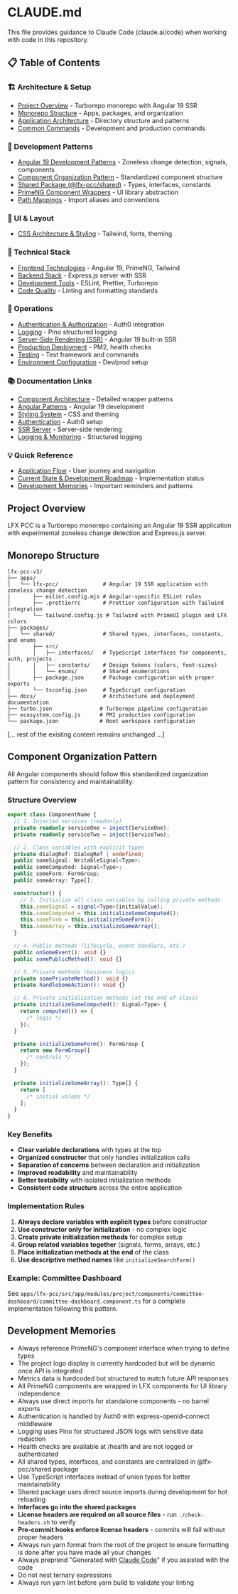 # CLAUDE.md

This file provides guidance to Claude Code (claude.ai/code) when working with code in this repository.

## 📋 Table of Contents

### 🏗 Architecture & Setup

- [Project Overview](#project-overview) - Turborepo monorepo with Angular 19 SSR
- [Monorepo Structure](#monorepo-structure) - Apps, packages, and organization
- [Application Architecture](#application-architecture) - Directory structure and patterns
- [Common Commands](#common-commands) - Development and production commands

### 🚀 Development Patterns

- [Angular 19 Development Patterns](#angular-19-development-patterns) - Zoneless change detection, signals, components
- [Component Organization Pattern](#component-organization-pattern) - Standardized component structure
- [Shared Package (@lfx-pcc/shared)](#shared-package-lfx-pccshared) - Types, interfaces, constants
- [PrimeNG Component Wrappers](#primeng-component-wrappers) - UI library abstraction
- [Path Mappings](#path-mappings) - Import aliases and conventions

### 🎨 UI & Layout

- [CSS Architecture & Styling](#css-architecture--styling) - Tailwind, fonts, theming

### 🔧 Technical Stack

- [Frontend Technologies](#frontend-technologies) - Angular 19, PrimeNG, Tailwind
- [Backend Stack](#backend-stack) - Express.js server with SSR
- [Development Tools](#development-tools) - ESLint, Prettier, Turborepo
- [Code Quality](#code-quality) - Linting and formatting standards

### 🚀 Operations

- [Authentication & Authorization](#authentication--authorization) - Auth0 integration
- [Logging](#logging) - Pino structured logging
- [Server-Side Rendering (SSR)](#server-side-rendering-ssr) - Angular 19 built-in SSR
- [Production Deployment](#production-deployment) - PM2, health checks
- [Testing](#testing) - Test framework and commands
- [Environment Configuration](#environment-configuration) - Dev/prod setup

### 📚 Documentation Links

- [Component Architecture](docs/architecture/frontend/component-architecture.md) - Detailed wrapper patterns
- [Angular Patterns](docs/architecture/frontend/angular-patterns.md) - Angular 19 development
- [Styling System](docs/architecture/frontend/styling-system.md) - CSS and theming
- [Authentication](docs/architecture/backend/authentication.md) - Auth0 setup
- [SSR Server](docs/architecture/backend/ssr-server.md) - Server-side rendering
- [Logging & Monitoring](docs/architecture/backend/logging-monitoring.md) - Structured logging

### 💡 Quick Reference

- [Application Flow](#application-flow) - User journey and navigation
- [Current State & Development Roadmap](#current-state--development-roadmap) - Implementation status
- [Development Memories](#development-memories) - Important reminders and patterns

## Project Overview

LFX PCC is a Turborepo monorepo containing an Angular 19 SSR application with experimental zoneless change detection and Express.js server.

## Monorepo Structure

```text
lfx-pcc-v3/
├── apps/
│   └── lfx-pcc/              # Angular 19 SSR application with zoneless change detection
│       ├── eslint.config.mjs # Angular-specific ESLint rules
│       ├── .prettierrc       # Prettier configuration with Tailwind integration
│       └── tailwind.config.js # Tailwind with PrimeUI plugin and LFX colors
├── packages/
│   └── shared/               # Shared types, interfaces, constants, and enums
│       ├── src/
│       │   ├── interfaces/   # TypeScript interfaces for components, auth, projects
│       │   ├── constants/    # Design tokens (colors, font-sizes)
│       │   └── enums/        # Shared enumerations
│       ├── package.json      # Package configuration with proper exports
│       └── tsconfig.json     # TypeScript configuration
├── docs/                     # Architecture and deployment documentation
├── turbo.json               # Turborepo pipeline configuration
├── ecosystem.config.js      # PM2 production configuration
└── package.json             # Root workspace configuration
```

[... rest of the existing content remains unchanged ...]

## Component Organization Pattern

All Angular components should follow this standardized organization pattern for consistency and maintainability:

### Structure Overview

```typescript
export class ComponentName {
  // 1. Injected services (readonly)
  private readonly serviceOne = inject(ServiceOne);
  private readonly serviceTwo = inject(ServiceTwo);

  // 2. Class variables with explicit types
  private dialogRef: DialogRef | undefined;
  public someSignal: WritableSignal<Type>;
  public someComputed: Signal<Type>;
  public someForm: FormGroup;
  public someArray: Type[];

  constructor() {
    // 3. Initialize all class variables by calling private methods
    this.someSignal = signal<Type>(initialValue);
    this.someComputed = this.initializeSomeComputed();
    this.someForm = this.initializeSomeForm();
    this.someArray = this.initializeSomeArray();
  }

  // 4. Public methods (lifecycle, event handlers, etc.)
  public onSomeEvent(): void {}
  public somePublicMethod(): void {}

  // 5. Private methods (business logic)
  private somePrivateMethod(): void {}
  private handleSomeAction(): void {}

  // 6. Private initialization methods (at the end of class)
  private initializeSomeComputed(): Signal<Type> {
    return computed(() => {
      /* logic */
    });
  }

  private initializeSomeForm(): FormGroup {
    return new FormGroup({
      /* controls */
    });
  }

  private initializeSomeArray(): Type[] {
    return [
      /* initial values */
    ];
  }
}
```

### Key Benefits

- **Clear variable declarations** with types at the top
- **Organized constructor** that only handles initialization calls
- **Separation of concerns** between declaration and initialization
- **Improved readability** and maintainability
- **Better testability** with isolated initialization methods
- **Consistent code structure** across the entire application

### Implementation Rules

1. **Always declare variables with explicit types** before constructor
2. **Use constructor only for initialization** - no complex logic
3. **Create private initialization methods** for complex setup
4. **Group related variables together** (signals, forms, arrays, etc.)
5. **Place initialization methods at the end** of the class
6. **Use descriptive method names** like `initializeSearchForm()`

### Example: Committee Dashboard

See `apps/lfx-pcc/src/app/modules/project/components/committee-dashboard/committee-dashboard.component.ts` for a complete implementation following this pattern.

## Development Memories

- Always reference PrimeNG's component interface when trying to define types
- The project logo display is currently hardcoded but will be dynamic once API is integrated
- Metrics data is hardcoded but structured to match future API responses
- All PrimeNG components are wrapped in LFX components for UI library independence
- Always use direct imports for standalone components - no barrel exports
- Authentication is handled by Auth0 with express-openid-connect middleware
- Logging uses Pino for structured JSON logs with sensitive data redaction
- Health checks are available at /health and are not logged or authenticated
- All shared types, interfaces, and constants are centralized in @lfx-pcc/shared package
- Use TypeScript interfaces instead of union types for better maintainability
- Shared package uses direct source imports during development for hot reloading
- **Interfaces go into the shared packages**
- **License headers are required on all source files** - run `./check-headers.sh` to verify
- **Pre-commit hooks enforce license headers** - commits will fail without proper headers
- Always run yarn format from the root of the project to ensure formatting is done after you have made all your changes
- Always preprend "Generated with [Claude Code](https://claude.ai/code)" if you assisted with the code
- Do not nest ternary expressions
- Always run yarn lint before yarn build to validate your linting
